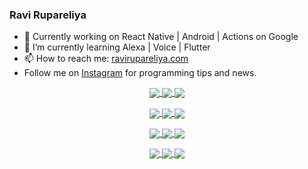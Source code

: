 ### Ravi Rupareliya

- 🔭 Currently working on React Native | Android | Actions on Google
- 🌱 I’m currently learning Alexa | Voice | Flutter
- 📫 How to reach me: [ravirupareliya.com](https://ravirupareliya.com)
- Follow me on [Instagram](https://www.instagram.com/ravi.rupareliya/) for programming tips and news.

<a href="https://www.instagram.com/ravi.rupareliya/" target="_blank">
<!-- insta-feed:START-->
<p align="center">
<img align="center" src=https://scontent-atl3-1.cdninstagram.com/v/t51.2885-15/e35/s150x150/118083536_653646245259286_4437462516989252087_n.jpg?_nc_ht=scontent-atl3-1.cdninstagram.com&_nc_cat=110&_nc_ohc=CuCXejDOgZgAX-e54Vy&oh=cf9637dcec3c619c808b41e373300044&oe=5F6D76DC />
<img align="center" src=https://scontent-atl3-1.cdninstagram.com/v/t51.2885-15/e35/s150x150/118175330_604822603490734_6882222491011634628_n.jpg?_nc_ht=scontent-atl3-1.cdninstagram.com&_nc_cat=110&_nc_ohc=_470zQO4AtQAX8867gT&oh=ff31750ff2a31f9c14022e9e17a470c6&oe=5F6FA077 />
<img align="center" src=https://scontent-atl3-1.cdninstagram.com/v/t51.2885-15/e35/s150x150/117801930_118850686597100_8281062695853943386_n.jpg?_nc_ht=scontent-atl3-1.cdninstagram.com&_nc_cat=108&_nc_ohc=LQoyLeTO500AX_A50I9&oh=71ac1bac26deaf78fa03358eea35defd&oe=5F701240 />
</p>
<p align="center">
<img align="center" src=https://scontent-atl3-1.cdninstagram.com/v/t51.2885-15/e35/s150x150/117867292_2771207523148452_3241414180657952736_n.jpg?_nc_ht=scontent-atl3-1.cdninstagram.com&_nc_cat=100&_nc_ohc=obKGV8i9BOMAX87MOpk&oh=defa428f859aeceb98fb471ce382b6a1&oe=5F6FAAA1 />
<img align="center" src=https://scontent-atl3-1.cdninstagram.com/v/t51.2885-15/e35/s150x150/117931678_793632161399712_7562658963115355616_n.jpg?_nc_ht=scontent-atl3-1.cdninstagram.com&_nc_cat=100&_nc_ohc=6YqooKqj_psAX9gYLYR&oh=3a35eae7cc9eb75bbf892f6036dec495&oe=5F6DB5B7 />
<img align="center" src=https://scontent-atl3-1.cdninstagram.com/v/t51.2885-15/e35/s150x150/117747115_220949032661980_1081920512424702093_n.jpg?_nc_ht=scontent-atl3-1.cdninstagram.com&_nc_cat=104&_nc_ohc=vd3mEbq8tikAX9pgZIy&oh=686b6a0b4bfd23ec10e0e1d31b7e30ce&oe=5F6F2216 />
</p>
<p align="center">
<img align="center" src=https://scontent-atl3-1.cdninstagram.com/v/t51.2885-15/e35/s150x150/117564950_167171931547080_7523565149947571776_n.jpg?_nc_ht=scontent-atl3-1.cdninstagram.com&_nc_cat=100&_nc_ohc=j6wHljSRJu4AX9BxqhU&oh=bf57be1082755a57dde8de63d2376337&oe=5F6E525D />
<img align="center" src=https://scontent-atl3-1.cdninstagram.com/v/t51.2885-15/e35/s150x150/117307859_603477283647910_4747232603067507655_n.jpg?_nc_ht=scontent-atl3-1.cdninstagram.com&_nc_cat=110&_nc_ohc=xNulvJAJUpEAX-AkYMW&oh=281df70f9862c2a77f4f4d7fbb87f89a&oe=5F6D6104 />
<img align="center" src=https://scontent-atl3-1.cdninstagram.com/v/t51.2885-15/e35/s150x150/117288606_1432624290459842_4050672627473038302_n.jpg?_nc_ht=scontent-atl3-1.cdninstagram.com&_nc_cat=102&_nc_ohc=NW71fPnXzbcAX8OAGL9&oh=c0eb33c8cf45ee592e0eafa3f6ce4874&oe=5F6D658F />
</p>
<p align="center">
<img align="center" src=https://scontent-atl3-1.cdninstagram.com/v/t51.2885-15/e35/s150x150/117309611_594067937926129_8782024436396678820_n.jpg?_nc_ht=scontent-atl3-1.cdninstagram.com&_nc_cat=101&_nc_ohc=z__9hXqT5qkAX9IjCLz&oh=8c3fa7857b602c1ef795e31a5a494611&oe=5F7052BF />
<img align="center" src=https://scontent-atl3-1.cdninstagram.com/v/t51.2885-15/e35/s150x150/117127743_658078131727257_4070559447880632257_n.jpg?_nc_ht=scontent-atl3-1.cdninstagram.com&_nc_cat=109&_nc_ohc=JhVTJwXignIAX-UF0MN&oh=d3e9384bf139f053d1279a6bff28c960&oe=5F6F87D1 />
<img align="center" src=https://scontent-atl3-1.cdninstagram.com/v/t51.2885-15/e35/s150x150/117172054_780830466021649_2450924399071798468_n.jpg?_nc_ht=scontent-atl3-1.cdninstagram.com&_nc_cat=101&_nc_ohc=bFZKziMKp6UAX_HjZZa&oh=912e9461c750d45d634da9e87bf9bc2c&oe=5F6F0014 />
</p>

<!-- insta-feed:END-->
</a>
